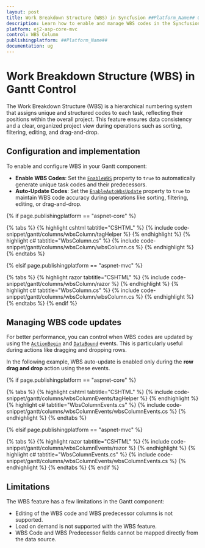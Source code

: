 ```yaml
---
layout: post
title: Work Breakdown Structure (WBS) in Syncfusion ##Platform_Name## Gantt Component
description: Learn how to enable and manage WBS codes in the Syncfusion ##Platform_Name## Gantt component to improve task hierarchy visualization and project tracking.
platform: ej2-asp-core-mvc
control: WBS Column
publishingplatform: ##Platform_Name##
documentation: ug
---
```


# Work Breakdown Structure (WBS) in Gantt Control

The Work Breakdown Structure (WBS) is a hierarchical numbering system that assigns unique and structured codes to each task, reflecting their positions within the overall project. This feature ensures data consistency and a clear, organized project view during operations such as sorting, filtering, editing, and drag-and-drop.

## Configuration and implementation

To enable and configure WBS in your Gantt component:

- **Enable WBS Codes**: Set the [`EnableWBS`](https://help.syncfusion.com/cr/aspnetcore-js2/Syncfusion.EJ2.Gantt.Gantt.html#Syncfusion_EJ2_Gantt_Gantt_EnableWBS) property to `true` to automatically generate unique task codes and their predecessors.
- **Auto-Update Codes**: Set the [`EnableAutoWbsUpdate`](https://help.syncfusion.com/cr/aspnetcore-js2/Syncfusion.EJ2.Gantt.Gantt.html#Syncfusion_EJ2_Gantt_Gantt_EnableAutoWbsUpdate) property to `true` to maintain WBS code accuracy during operations like sorting, filtering, editing, or drag-and-drop.

{% if page.publishingplatform == "aspnet-core" %}

{% tabs %}
{% highlight cshtml tabtitle="CSHTML" %}
{% include code-snippet/gantt/columns/wbsColumn/tagHelper %}
{% endhighlight %}
{% highlight c# tabtitle="WbsColumn.cs" %}
{% include code-snippet/gantt/columns/wbsColumn/wbsColumn.cs %}
{% endhighlight %}
{% endtabs %}

{% elsif page.publishingplatform == "aspnet-mvc" %}

{% tabs %}
{% highlight razor tabtitle="CSHTML" %}
{% include code-snippet/gantt/columns/wbsColumn/razor %}
{% endhighlight %}
{% highlight c# tabtitle="WbsColumn.cs" %}
{% include code-snippet/gantt/columns/wbsColumn/wbsColumn.cs %}
{% endhighlight %}
{% endtabs %}
{% endif %}

## Managing WBS code updates

For better performance, you can control when WBS codes are updated by using the [`ActionBegin`](https://help.syncfusion.com/cr/aspnetcore-js2/Syncfusion.EJ2.Gantt.Gantt.html#Syncfusion_EJ2_Gantt_Gantt_ActionBegin) and [`DataBound`](https://help.syncfusion.com/cr/aspnetcore-js2/Syncfusion.EJ2.Gantt.Gantt.html#Syncfusion_EJ2_Gantt_Gantt_DataBound) events. This is particularly useful during actions like dragging and dropping rows.

In the following example, WBS auto-update is enabled only during the **row drag and drop** action using these events.

{% if page.publishingplatform == "aspnet-core" %}

{% tabs %}
{% highlight cshtml tabtitle="CSHTML" %}
{% include code-snippet/gantt/columns/wbsColumnEvents/tagHelper %}
{% endhighlight %}
{% highlight c# tabtitle="WbsColumnEvents.cs" %}
{% include code-snippet/gantt/columns/wbsColumnEvents/wbsColumnEvents.cs %}
{% endhighlight %}
{% endtabs %}

{% elsif page.publishingplatform == "aspnet-mvc" %}

{% tabs %}
{% highlight razor tabtitle="CSHTML" %}
{% include code-snippet/gantt/columns/wbsColumnEvents/razor %}
{% endhighlight %}
{% highlight c# tabtitle="WbsColumnEvents.cs" %}
{% include code-snippet/gantt/columns/wbsColumnEvents/wbsColumnEvents.cs %}
{% endhighlight %}
{% endtabs %}
{% endif %}

## Limitations

The WBS feature has a few limitations in the Gantt component:

- Editing of the WBS code and WBS predecessor columns is not supported.
- Load on demand is not supported with the WBS feature.
- WBS Code and WBS Predecessor fields cannot be mapped directly from the data source.